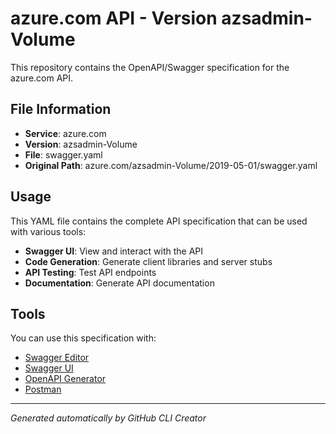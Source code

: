 # azure.com API - Version azsadmin-Volume

This repository contains the OpenAPI/Swagger specification for the azure.com API.

## File Information

- **Service**: azure.com
- **Version**: azsadmin-Volume
- **File**: swagger.yaml
- **Original Path**: azure.com/azsadmin-Volume/2019-05-01/swagger.yaml

## Usage

This YAML file contains the complete API specification that can be used with various tools:

- **Swagger UI**: View and interact with the API
- **Code Generation**: Generate client libraries and server stubs
- **API Testing**: Test API endpoints
- **Documentation**: Generate API documentation

## Tools

You can use this specification with:

- [Swagger Editor](https://editor.swagger.io/)
- [Swagger UI](https://swagger.io/tools/swagger-ui/)
- [OpenAPI Generator](https://openapi-generator.tech/)
- [Postman](https://www.postman.com/)

---

*Generated automatically by GitHub CLI Creator*
